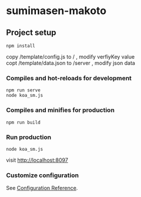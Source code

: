 # sumimasen-makoto

## Project setup
```
npm install
```

copy /template/config.js to / , modify verfiyKey value  
copt /template/data.json to /server , modify json data

### Compiles and hot-reloads for development
```
npm run serve
node koa_sm.js
```

### Compiles and minifies for production
```
npm run build
```

### Run production
```
node koa_sm.js
```
visit [http://localhost:8097](http://localhost:8097)

### Customize configuration
See [Configuration Reference](https://cli.vuejs.org/config/).
